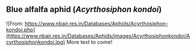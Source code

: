 ## Blue alfalfa aphid (*Acyrthosiphon kondoi*)
![From: https://www.nbair.res.in/Databases/Aphids/Acyrthosiphon-kondoi.php](https://www.nbair.res.in/Databases/Aphids/images/Acyrthosiphonkondoi/Acyrthosiphonkondoi.jpg)
More text to come!

<!--stackedit_data:
eyJoaXN0b3J5IjpbMjA5MjYzNzc1OCwzMTE3NDQ0NDZdfQ==
-->